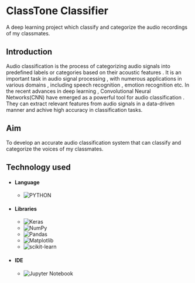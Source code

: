 # ClassTone Classifier
A deep learning project which classify and categorize the audio recordings of my classmates.

## Introduction 
Audio classification is the process of categorizing audio signals into predefined labels or categories based on their acoustic features . It is an important task in audio signal processing , with numerous applications in various domains , including speech recognition , emotion recognition etc.
In the recent advances in deep learning , Convolutional Neural Networks(CNN) have emerged as a powerful tool for audio classification . They can extract relevant features from audio signals in a data-driven manner and achive high accuracy in classification tasks.

## Aim
To develop an accurate audio classification system that can classify and categorize the voices of my classmates.

## Technology used
- #### Language
    - ![PYTHON](https://img.shields.io/badge/Python-FFD43B?style=for-the-badge&logo=python&logoColor=darkgreen)

- #### Libraries
  - ![Keras](https://img.shields.io/badge/Keras-%23D00000.svg?style=for-the-badge&logo=Keras&logoColor=white)
  - ![NumPy](https://img.shields.io/badge/numpy-%23013243.svg?style=for-the-badge&logo=numpy&logoColor=white)
  - ![Pandas](https://img.shields.io/badge/pandas-%23150458.svg?style=for-the-badge&logo=pandas&logoColor=white)
  - ![Matplotlib](https://img.shields.io/badge/Matplotlib-%23ffffff.svg?style=for-the-badge&logo=Matplotlib&logoColor=black)
  - ![scikit-learn](https://img.shields.io/badge/scikit--learn-%23F7931E.svg?style=for-the-badge&logo=scikit-learn&logoColor=white)
 

- #### IDE
  - ![Jupyter Notebook](https://img.shields.io/badge/Jupyter-F37626.svg?&style=for-the-badge&logo=Jupyter&logoColor=white)

